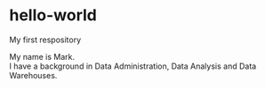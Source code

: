 # hello-world
My first respository

My name is Mark.  
I have a background in Data Administration, Data Analysis and Data Warehouses.
